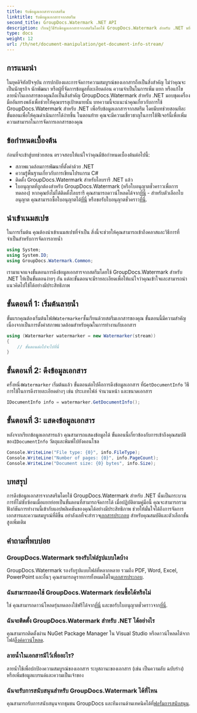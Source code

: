 ```yaml
---
title: รับข้อมูลเอกสารจากสตรีม
linktitle: รับข้อมูลเอกสารจากสตรีม
second_title: GroupDocs.Watermark .NET API
description: เรียนรู้วิธีรับข้อมูลเอกสารจากสตรีมโดยใช้ GroupDocs.Watermark สำหรับ .NET พร้อมคำแนะนำทีละขั้นตอนนี้ ความสามารถในการจัดการเอกสารของคุณได้อย่างง่ายดาย
type: docs
weight: 12
url: /th/net/document-manipulation/get-document-info-stream/
---
```

## การแนะนำ
ในยุคดิจิทัลปัจจุบัน การปกป้องและการจัดการความสมบูรณ์ของเอกสารถือเป็นสิ่งสำคัญ ไม่ว่าคุณจะเป็นนักธุรกิจ นักพัฒนา หรือผู้ที่จัดการข้อมูลที่ละเอียดอ่อน ความจำเป็นในการเพิ่ม แยก หรือแก้ไขลายน้ำในเอกสารของคุณถือเป็นสิ่งสำคัญ GroupDocs.Watermark สำหรับ .NET มอบชุดเครื่องมืออันทรงพลังเพื่อช่วยให้คุณบรรลุเป้าหมายนั้น บทความนี้จะแนะนำคุณเกี่ยวกับการใช้ GroupDocs.Watermark สำหรับ .NET เพื่อรับข้อมูลเอกสารจากสตรีม โดยมีบทช่วยสอนทีละขั้นตอนเพื่อให้คุณดำเนินการได้ง่ายขึ้น ในตอนท้าย คุณจะมีความเชี่ยวชาญในการใช้ฟีเจอร์นี้เพื่อเพิ่มความสามารถในการจัดการเอกสารของคุณ
## ข้อกำหนดเบื้องต้น
ก่อนที่จะเข้าสู่บทช่วยสอน ตรวจสอบให้แน่ใจว่าคุณมีข้อกำหนดเบื้องต้นต่อไปนี้:
- สภาพแวดล้อมการพัฒนาที่ตั้งค่าด้วย .NET
- ความรู้พื้นฐานเกี่ยวกับการเขียนโปรแกรม C#
- ติดตั้ง GroupDocs.Watermark สำหรับไลบรารี .NET แล้ว
- ใบอนุญาตที่ถูกต้องสำหรับ GroupDocs.Watermark (หรือใบอนุญาตชั่วคราวเพื่อการทดลอง)
 หากคุณยังไม่ได้ติดตั้งไลบรารี คุณสามารถดาวน์โหลดได้จาก[ที่นี่](https://releases.groupdocs.com/Watermark/net/) - สำหรับตัวเลือกใบอนุญาต คุณสามารถซื้อใบอนุญาตได้[ที่นี่](https://purchase.groupdocs.com/buy) หรือขอรับใบอนุญาตชั่วคราว[ที่นี่](https://purchase.groupdocs.com/temporary-license/).
## นำเข้าเนมสเปซ
ในการเริ่มต้น คุณต้องนำเข้าเนมสเปซที่จำเป็น สิ่งนี้จะช่วยให้คุณสามารถเข้าถึงคลาสและวิธีการที่จำเป็นสำหรับการจัดการลายน้ำ
```csharp
using System;
using System.IO;
using GroupDocs.Watermark.Common;
```
เรามาแจกแจงขั้นตอนการดึงข้อมูลเอกสารจากสตรีมโดยใช้ GroupDocs.Watermark สำหรับ .NET ให้เป็นขั้นตอนง่ายๆ กัน แต่ละขั้นตอนจะมีรายละเอียดเพื่อให้แน่ใจว่าคุณเข้าใจและสามารถนำแนวคิดไปใช้ได้อย่างมีประสิทธิภาพ
## ขั้นตอนที่ 1: เริ่มต้นลายน้ำ
 ขั้นแรกคุณต้องเริ่มต้นไฟล์`Watermarker`ชั้นเรียนด้วยสตรีมเอกสารของคุณ ขั้นตอนนี้มีความสำคัญเนื่องจากเป็นการตั้งค่าสภาพแวดล้อมสำหรับคุณในการทำงานกับเอกสาร
```csharp
using (Watermarker watermarker = new Watermarker(stream))
{
    // ขั้นตอนต่อไปจะไปที่นี่
}
```
## ขั้นตอนที่ 2: ดึงข้อมูลเอกสาร
 ครั้งหนึ่ง`Watermarker` เริ่มต้นแล้ว ขั้นตอนต่อไปคือการดึงข้อมูลเอกสาร ที่`GetDocumentInfo` วิธีการใช้ในการดึงรายละเอียดต่างๆ เช่น ประเภทไฟล์ จำนวนหน้า และขนาดเอกสาร
```csharp
IDocumentInfo info = watermarker.GetDocumentInfo();
```
## ขั้นตอนที่ 3: แสดงข้อมูลเอกสาร
 หลังจากเรียกข้อมูลเอกสารแล้ว คุณสามารถแสดงข้อมูลได้ ขั้นตอนนี้เกี่ยวข้องกับการเข้าถึงคุณสมบัติของ`IDocumentInfo` วัตถุและพิมพ์ไปยังคอนโซล
```csharp
Console.WriteLine("File type: {0}", info.FileType);
Console.WriteLine("Number of pages: {0}", info.PageCount);
Console.WriteLine("Document size: {0} bytes", info.Size);
```

## บทสรุป
 การดึงข้อมูลเอกสารจากสตรีมโดยใช้ GroupDocs.Watermark สำหรับ .NET นั้นเป็นกระบวนการที่ไม่ซับซ้อนเมื่อแยกย่อยเป็นขั้นตอนที่สามารถจัดการได้ เมื่อปฏิบัติตามคู่มือนี้ คุณจะสามารถรวมฟังก์ชันการทำงานนี้เข้ากับแอปพลิเคชันของคุณได้อย่างมีประสิทธิภาพ ช่วยให้มั่นใจได้ถึงการจัดการเอกสารและความสมบูรณ์ที่ดีขึ้น อย่าลังเลที่จะสำรวจ[เอกสารประกอบ](https://reference.groupdocs.com/Watermark/net/) สำหรับคุณสมบัติและตัวเลือกขั้นสูงเพิ่มเติม
## คำถามที่พบบ่อย
### GroupDocs.Watermark รองรับไฟล์รูปแบบใดบ้าง
 GroupDocs.Watermark รองรับรูปแบบไฟล์ที่หลากหลาย รวมถึง PDF, Word, Excel, PowerPoint และอื่นๆ คุณสามารถดูรายการทั้งหมดได้ใน[เอกสารประกอบ](https://reference.groupdocs.com/Watermark/net/).
### ฉันสามารถลองใช้ GroupDocs.Watermark ก่อนซื้อได้หรือไม่
 ใช่ คุณสามารถดาวน์โหลดรุ่นทดลองใช้ฟรีได้จาก[ที่นี่](https://releases.groupdocs.com/) และขอรับใบอนุญาตชั่วคราวจาก[ที่นี่](https://purchase.groupdocs.com/temporary-license/).
### ฉันจะติดตั้ง GroupDocs.Watermark สำหรับ .NET ได้อย่างไร
 คุณสามารถติดตั้งผ่าน NuGet Package Manager ใน Visual Studio หรือดาวน์โหลดได้จากไฟล์[ลิ้งค์ดาวน์โหลด](https://releases.groupdocs.com/Watermark/net/).
### ลายน้ำในเอกสารมีไว้เพื่ออะไร?
ลายน้ำใช้เพื่อปกป้องความสมบูรณ์ของเอกสาร ระบุสถานะของเอกสาร (เช่น เป็นความลับ ฉบับร่าง) หรือเพิ่มข้อมูลแบรนด์และความเป็นเจ้าของ
### ฉันจะรับการสนับสนุนสำหรับ GroupDocs.Watermark ได้ที่ไหน
 คุณสามารถรับการสนับสนุนจากชุมชน GroupDocs และทีมงานด้านเทคนิคได้ที่[ฟอรั่มการสนับสนุน](https://forum.groupdocs.com/c/watermark/19).